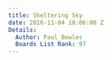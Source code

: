 ```yaml
---
title: Sheltering Sky
date: 2016-11-04 18:06:00 Z
Details:
  Author: Paul Bowles
  Boards List Rank: 97
---
```


